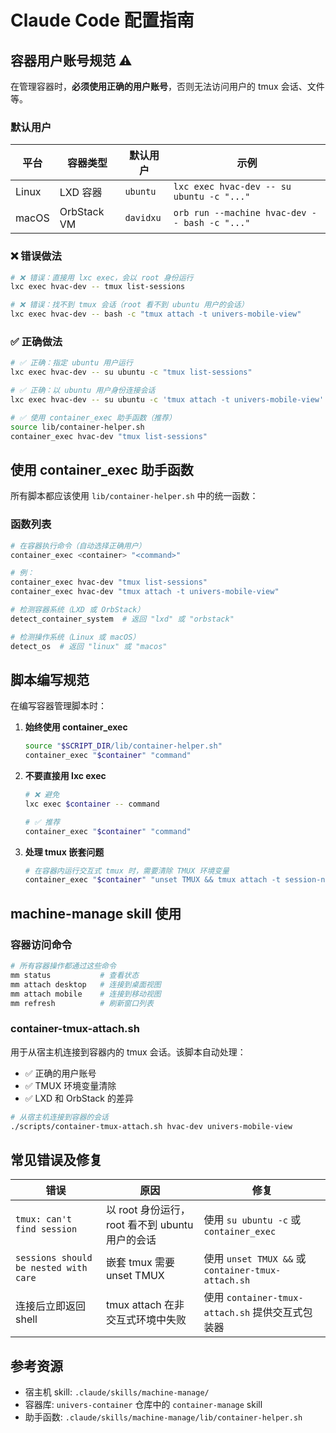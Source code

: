 # Claude Code 配置指南

## 容器用户账号规范 ⚠️

在管理容器时，**必须使用正确的用户账号**，否则无法访问用户的 tmux 会话、文件等。

### 默认用户

| 平台 | 容器类型 | 默认用户 | 示例 |
|------|--------|--------|------|
| Linux | LXD 容器 | `ubuntu` | `lxc exec hvac-dev -- su ubuntu -c "..."` |
| macOS | OrbStack VM | `davidxu` | `orb run --machine hvac-dev -- bash -c "..."` |

### ❌ 错误做法

```bash
# ❌ 错误：直接用 lxc exec，会以 root 身份运行
lxc exec hvac-dev -- tmux list-sessions

# ❌ 错误：找不到 tmux 会话（root 看不到 ubuntu 用户的会话）
lxc exec hvac-dev -- bash -c "tmux attach -t univers-mobile-view"
```

### ✅ 正确做法

```bash
# ✅ 正确：指定 ubuntu 用户运行
lxc exec hvac-dev -- su ubuntu -c "tmux list-sessions"

# ✅ 正确：以 ubuntu 用户身份连接会话
lxc exec hvac-dev -- su ubuntu -c 'tmux attach -t univers-mobile-view'

# ✅ 使用 container_exec 助手函数（推荐）
source lib/container-helper.sh
container_exec hvac-dev "tmux list-sessions"
```

## 使用 container_exec 助手函数

所有脚本都应该使用 `lib/container-helper.sh` 中的统一函数：

### 函数列表

```bash
# 在容器执行命令（自动选择正确用户）
container_exec <container> "<command>"

# 例：
container_exec hvac-dev "tmux list-sessions"
container_exec hvac-dev "tmux attach -t univers-mobile-view"

# 检测容器系统（LXD 或 OrbStack）
detect_container_system  # 返回 "lxd" 或 "orbstack"

# 检测操作系统（Linux 或 macOS）
detect_os  # 返回 "linux" 或 "macos"
```

## 脚本编写规范

在编写容器管理脚本时：

1. **始终使用 container_exec**
   ```bash
   source "$SCRIPT_DIR/lib/container-helper.sh"
   container_exec "$container" "command"
   ```

2. **不要直接用 lxc exec**
   ```bash
   # ❌ 避免
   lxc exec $container -- command

   # ✅ 推荐
   container_exec "$container" "command"
   ```

3. **处理 tmux 嵌套问题**
   ```bash
   # 在容器内运行交互式 tmux 时，需要清除 TMUX 环境变量
   container_exec "$container" "unset TMUX && tmux attach -t session-name"
   ```

## machine-manage skill 使用

### 容器访问命令

```bash
# 所有容器操作都通过这些命令
mm status           # 查看状态
mm attach desktop   # 连接到桌面视图
mm attach mobile    # 连接到移动视图
mm refresh          # 刷新窗口列表
```

### container-tmux-attach.sh

用于从宿主机连接到容器内的 tmux 会话。该脚本自动处理：
- ✅ 正确的用户账号
- ✅ TMUX 环境变量清除
- ✅ LXD 和 OrbStack 的差异

```bash
# 从宿主机连接到容器的会话
./scripts/container-tmux-attach.sh hvac-dev univers-mobile-view
```

## 常见错误及修复

| 错误 | 原因 | 修复 |
|------|------|------|
| `tmux: can't find session` | 以 root 身份运行，root 看不到 ubuntu 用户的会话 | 使用 `su ubuntu -c` 或 `container_exec` |
| `sessions should be nested with care` | 嵌套 tmux 需要 unset TMUX | 使用 `unset TMUX &&` 或 `container-tmux-attach.sh` |
| 连接后立即返回 shell | tmux attach 在非交互式环境中失败 | 使用 `container-tmux-attach.sh` 提供交互式包装器 |

## 参考资源

- 宿主机 skill: `.claude/skills/machine-manage/`
- 容器库: `univers-container` 仓库中的 `container-manage` skill
- 助手函数: `.claude/skills/machine-manage/lib/container-helper.sh`
